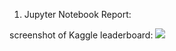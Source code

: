 1. Jupyter Notebook Report:




screenshot of Kaggle leaderboard: ![](https://github.com/carsonxie/Machine-Learning-Projects/blob/main/NLP%20Disaster%20Tweets%20Kaggle%20Mini-Project/submission%20score.png)
